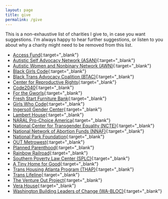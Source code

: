 ```yaml
---
layout: page
title: give
permalink: /give
---
```


This is a non-exhaustive list of charities I give to, in case you want suggestions. I'm always happy to hear further suggestions, or listen to you about why a charity might need to be removed from this list.

- [Access Fund](https://www.accessfund.org/){:target="_blank"}
- [Autistic Self Advocacy Network (ASAN)](https://autisticadvocacy.org/){:target="_blank"}
- [Autistic Women and Nonbinary Network (AWN)](https://awnnetwork.org/){:target="_blank"}
- [Black Girls Code](https://wearebgc.org/){:target="_blank"}
- [Black Trans Advocacy Coalition (BTAC)](https://blacktrans.org/){:target="_blank"}
- [Center for Reproductive Rights](https://reproductiverights.org/){:target="_blank"}
- [Code2040](https://www.code2040.org/){:target="_blank"}
- [For the Gworls](https://www.forthegworls.party/home){:target="_blank"}
- [Fresh Start Furniture Bank](https://freshstartfurniturebank.org/wp/){:target="_blank"}
- [Girls Who Code](https://girlswhocode.com/){:target="_blank"}
- [Ingersoll Gender Center](https://ingersollgendercenter.org/){:target="_blank"}
- [Lambert House](https://www.lamberthouse.org/){:target="_blank"}
- [NARAL Pro-Choice America](https://www.prochoiceamerica.org/){:target="_blank"}
- [National Center for Transgender Equality (NCTE)](){:target="_blank"}
- [National Network of Abortion Funds (NNAF)](https://abortionfunds.org/){:target="_blank"}
- [National Park Foundation](https://www.nationalparks.org/){:target="_blank"}
- [OUT Metrowest](https://outmetrowest.org/){:target="_blank"}
- [Planned Parenthood](https://www.plannedparenthood.org/){:target="_blank"}
- [Rainbow Railroad](https://www.rainbowrailroad.org/){:target="_blank"}
- [Southern Poverty Law Center (SPLC)](https://www.splcenter.org/){:target="_blank"}
- [A Tiny Home for Good](https://www.atinyhomeforgood.org/){:target="_blank"}
- [Trans Housing Atlanta Program (THAP)](https://transhousingatlanta.org/){:target="_blank"}
- [Trans Lifeline](https://translifeline.org/){:target="_blank"}
- [The Venture Out Project](https://www.ventureoutproject.com/){:target="_blank"}
- [Vera House](https://www.verahouse.org/){:target="_blank"}
- [Washington Building Leaders of Change (WA-BLOC)](https://www.wa-bloc.org/){:target="_blank"}

<!--
- [](){:target="_blank"}
-->
